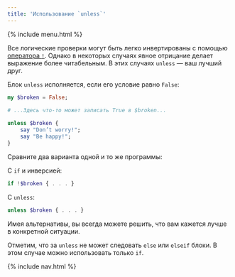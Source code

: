 ```yaml
---
title: 'Использование `unless`'
---
```


{% include menu.html %}

Все логические проверки могут быть легко инвертированы с помощью
[оператора `!`](/essentials/booleans/operations#negation). Однако в некоторых
случаях явное отрицание делает выражение более читабельным. В этих случаях
`unless` — ваш лучший друг.

Блок `unless` исполняется, если его условие равно `False`:

```raku
my $broken = False;

# ...Здесь что-то может записать True в $broken...
    
unless $broken {
    say "Don’t worry!";
    say "Be happy!";
}
```

Сравните два варианта одной и то же программы:

С `if` и инверсией:

```raku
if !$broken { . . . }
```

С `unless`:

```raku
unless $broken { . . . }
```

Имея альтернативы, вы всегда можете решить, что вам кажется лучше в конкретной
ситуации.

Отметим, что за `unless` не может следовать `else` или `elseif` блоки. В этом
случае можно использовать только `if`.

{% include nav.html %}
